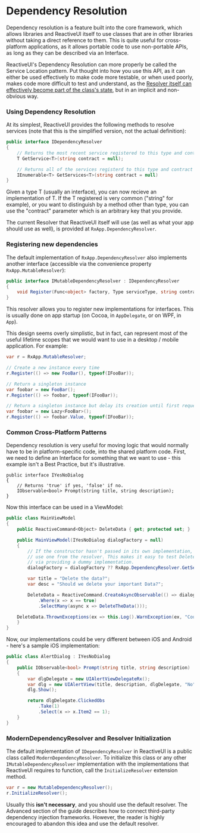 # Dependency Resolution

Dependency resolution is a feature built into the core framework, which allows
libraries and ReactiveUI itself to use classes that are in other libraries
without taking a direct reference to them. This is quite useful for
cross-platform applications, as it allows portable code to use non-portable
APIs, as long as they can be described via an Interface.

ReactiveUI's Dependency Resolution can more properly be called the Service
Location pattern. Put thought into how you use this API, as it can either be
used effectively to make code more testable, or when used poorly, makes code
more difficult to test and understand, as the [Resolver itself can effectively
become part of the class's
state](http://blog.ploeh.dk/2010/02/03/ServiceLocatorisanAnti-Pattern/), but
in an implicit and non-obvious way.

### Using Dependency Resolution

At its simplest, ReactiveUI provides the following methods to resolve
services (note that this is the simplified version, not the actual definition):

```cs
public interface IDependencyResolver
{
    // Returns the most recent service registered to this type and contract
    T GetService<T>(string contract = null);

    // Returns all of the services registerd to this type and contract
    IEnumerable<T> GetServices<T>(string contract = null)
}
```

Given a type T (usually an interface), you can now recieve an implementation
of T. If the T registered is very common ("string" for example), or you want
to distinguish by a method other than type, you can use the "contract"
parameter which is an arbitrary key that you provide.

The current Resolver that ReactiveUI itself will use (as well as what your app
should use as well), is provided at `RxApp.DependencyResolver`.

### Registering new dependencies

The default implementation of `RxApp.DependencyResolver` also implements
another interface (accessible via the convenience property
`RxApp.MutableResolver`):

```cs
public interface IMutableDependencyResolver : IDependencyResolver
{
    void Register(Func<object> factory, Type serviceType, string contract = null);
}
```

This resolver allows you to register new implementations for interfaces. This
is usually done on app startup (on Cocoa, in `AppDelegate`, or on WPF, in
`App`).

This design seems overly simplistic, but in fact, can represent most of the
useful lifetime scopes that we would want to use in a desktop / mobile
application. For example:

```cs
var r = RxApp.MutableResolver;

// Create a new instance every time
r.Register(() => new FooBar(), typeof(IFooBar));

// Return a singleton instance
var foobar = new FooBar();
r.Register(() => foobar, typeof(IFooBar));

// Return a singleton instance but delay its creation until first requested.
var foobar = new Lazy<FooBar>();
r.Register(() => foobar.Value, typeof(IFooBar));
```

### Common Cross-Platform Patterns

Dependency resolution is very useful for moving logic that would normally have
to be in platform-specific code, into the shared platform code. First, we need
to define an Interface for something that we want to use - this example isn't
a Best Practice, but it's illustrative.

```
public interface IYesNoDialog
{
    // Returns 'true' if yes, 'false' if no.
    IObservable<bool> Prompt(string title, string description);
}
```

Now this interface can be used in a ViewModel:

```cs
public class MainViewModel
{
    public ReactiveCommand<Object> DeleteData { get; protected set; }

    public MainViewModel(IYesNoDialog dialogFactory = null)
    {
        // If the constructor hasn't passed in its own implementation,
        // use one from the resolver. This makes it easy to test DeleteData
        // via providing a dummy implementation.
        dialogFactory = dialogFactory ?? RxApp.DependencyResolver.GetService<IYesNoDialog>();

        var title = "Delete the data?";
        var desc = "Should we delete your important Data?";

        DeleteData = ReactiveCommand.CreateAsyncObservable(() => dialogFactory.Prompt(title, desc)
            .Where(x => x == true)
            .SelectMany(async x => DeleteTheData()));

	DeleteData.ThrownExceptions(ex => this.Log().WarnException(ex, "Couldn't delete the data"));
    }
}
```

Now, our implementations could be very different between iOS and Android -
here's a sample iOS implementation:

```cs
public class AlertDialog : IYesNoDialog
{
    public IObservable<bool> Prompt(string title, string description)
    {
        var dlgDelegate = new UIAlertViewDelegateRx();
        var dlg = new UIAlertView(title, description, dlgDelegate, "No", "Yes");
        dlg.Show();

        return dlgDelegate.ClickedObs
            .Take(1)
            .Select(x => x.Item2 == 1);
    }
}
```

### ModernDependencyResolver and Resolver Initialization

The default implementation of `IDependencyResolver` in ReactiveUI is a public
class called `ModernDependencyResolver`. To initialize this class or any other
`IMutableDependencyResolver` implementation with the implementations that
ReactiveUI requires to function, call the `InitializeResolver` extension
method.

```cs
var r = new MutableDependencyResolver();
r.InitializeResolver();
```

Usually this **isn't necessary**, and you should use the default resolver. The
Advanced section of the guide describes how to connect third-party dependency
injection frameworks. However, the reader is highly encouraged to abandon this
idea and use the default resolver.
